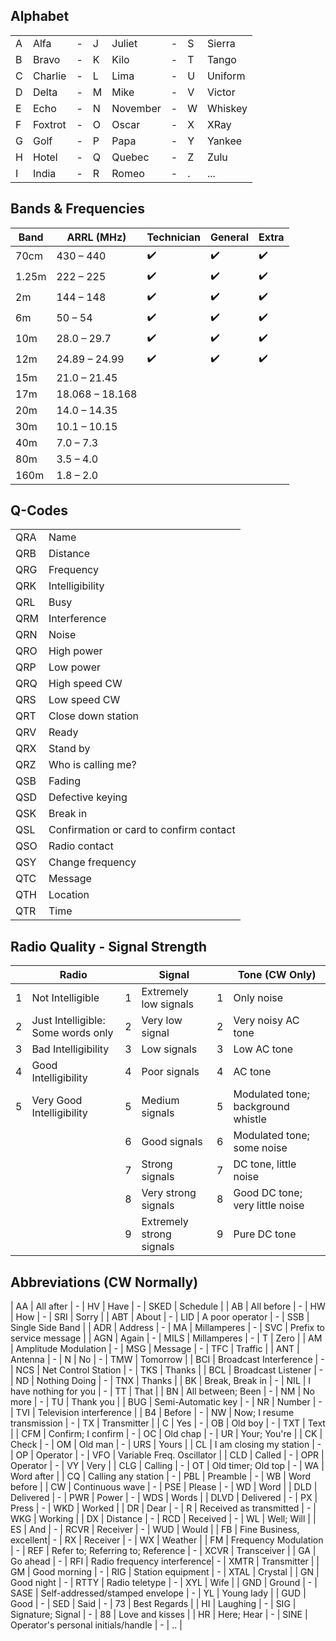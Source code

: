 ## Alphabet
|   |         |   |   |           |   |   |         |
| - | ------- | - | - | --------- | - | - | ------- |
| A | Alfa    | - | J | Juliet    | - | S | Sierra  |
| B |	Bravo   | - |	K |	Kilo      | - | T | Tango   |
| C |	Charlie | - |	L |	Lima      | - | U | Uniform |
| D |	Delta   | - |	M |	Mike      | - | V | Victor  |
| E |	Echo    | - |	N |	November  | - | W | Whiskey |
| F |	Foxtrot | - |	O |	Oscar     | - | X | XRay    |
| G |	Golf    | - |	P |	Papa      | - | Y | Yankee  |
| H |	Hotel   | - |	Q |	Quebec    | - | Z | Zulu    |
| I |	India   | - |	R |	Romeo     | - | . | ...     |

## Bands & Frequencies
| Band  | ARRL (MHz)      | Technician | General | Extra |
| ----- | --------------- | ---------- | ------- | ----- |
| 70cm  | 430 – 440		    | :heavy_check_mark: | :heavy_check_mark: | :heavy_check_mark: | 
| 1.25m | 222 – 225		    | :heavy_check_mark: | :heavy_check_mark: | :heavy_check_mark: | 
| 2m    | 144 – 148		    | :heavy_check_mark: | :heavy_check_mark: | :heavy_check_mark: | 
| 6m    | 50 – 54		      | :heavy_check_mark: | :heavy_check_mark: | :heavy_check_mark: | 
| 10m   | 28.0 – 29.7		  | :heavy_check_mark: | :heavy_check_mark: | :heavy_check_mark: | 
| 12m	  | 24.89 – 24.99		| :heavy_check_mark: | :heavy_check_mark: | :heavy_check_mark: | 
| 15m	  | 21.0 – 21.45		| | | |
| 17m	  | 18.068 – 18.168	| | | |
| 20m	  | 14.0 – 14.35		| | | |
| 30m	  | 10.1 – 10.15		| | | |
| 40m	  | 7.0 – 7.3		    | | | |
| 80m	  | 3.5 – 4.0		    | | | |
| 160m  | 1.8 – 2.0		    | | | |


## Q-Codes
| | |
| --- | ----- |
| QRA |	Name |
| QRB |	Distance |
| QRG |	Frequency |
| QRK |	Intelligibility |
| QRL |	Busy |
| QRM |	Interference |
| QRN |	Noise |
| QRO |	High power |
| QRP |	Low power |
| QRQ |	High speed CW |
| QRS |	Low speed CW |
| QRT |	Close down station |
| QRV |	Ready |
| QRX |	Stand by |
| QRZ |	Who is calling me? |
| QSB |	Fading |
| QSD |	Defective keying |
| QSK |	Break in |
| QSL |	Confirmation or card to confirm contact |
| QSO |	Radio contact |
| QSY |	Change frequency |
| QTC |	Message |
| QTH |	Location |
| QTR |	Time |

## Radio Quality - Signal Strength
|   | Radio                               |   | Signal                    |   | Tone (CW Only)                      |
| - | ----------------------------------- | - | ------------------------- | - | ----------------------------------- |
| 1	| Not Intelligible                    | 1	| Extremely low signals     | 1 | Only noise                          |
| 2	| Just Intelligible: Some words only  | 2	| Very low signal           | 2 | Very noisy AC tone                  |
| 3	| Bad Intelligibility                 | 3	| Low signals               | 3 | Low AC tone                         |
| 4	| Good Intelligibility                | 4	| Poor signals              | 4 | AC tone                             |
| 5	| Very Good Intelligibility           | 5	| Medium signals            | 5 |	Modulated tone; background whistle  |
| 	|                                     | 6	| Good signals              | 6	| Modulated tone; some noise          |
| 	|                                     | 7	| Strong signals            | 7 | DC tone, little noise               |
| 	|                                     | 8	| Very strong signals	      | 8 | Good DC tone; very little noise     |
| 	|                                     | 9	| Extremely strong signals  |	9	| Pure DC tone                        |


## Abbreviations (CW Normally)
| AA    | All after               | - | HV    | Have                        | - | SKED  | Schedule |
| AB    | All before              | - | HW    | How                         | - | SRI   | Sorry |
| ABT   | About                   | - | LID   | A poor operator             | - | SSB   | Single Side Band |
| ADR   | Address                 | - | MA    | Millamperes                 | - | SVC   | Prefix to service message |
| AGN   | Again                   | - | MILS  | Millamperes                 | - | T     | Zero |
| AM    | Amplitude Modulation    | - | MSG   | Message                     | - | TFC   | Traffic |
| ANT   | Antenna                 | - | N     | No                          | - | TMW   | Tomorrow |
| BCI   | Broadcast Interference  | - | NCS   | Net Control Station         | - | TKS   | Thanks |
| BCL   | Broadcast Listener      | - | ND    | Nothing Doing               | - | TNX   | Thanks |
| BK    | Break, Break in         | - | NIL   | I have nothing for you      | - | TT    | That |
| BN    | All between; Been       | - | NM    | No more                     | - | TU    | Thank you |
| BUG   | Semi-Automatic key      | - | NR    | Number                      | - | TVI   | Television interference |
| B4    | Before                  | - | NW    | Now; I resume transmission  | - | TX    | Transmitter |
| C     | Yes                     | - | OB    | Old boy                     | - | TXT   | Text |
| CFM   | Confirm; I confirm      | - | OC    | Old chap                    | - | UR    | Your; You're |
| CK    | Check                   | - | OM    | Old man                     | - | URS   | Yours |
| CL    | I am closing my station | - | OP    | Operator                    | - | VFO   | Variable Freq. Oscillator |
| CLD   | Called                  | - | OPR   | Operator                    | - | VY    | Very |
| CLG   | Calling                 | - | OT    | Old timer; Old top          | - | WA    | Word after |
| CQ    | Calling any station     | - | PBL   | Preamble                    | - | WB    | Word before |
| CW    | Continuous wave         | - | PSE   | Please                      | - | WD    | Word |
| DLD   | Delivered               | - | PWR   | Power                       | - | WDS   | Words |
| DLVD  |	Delivered               | - | PX    | Press                       | - | WKD   | Worked |
| DR    |	Dear                    | - | R     | Received as transmitted     | - | WKG   | Working |
| DX    |	Distance                | - | RCD   | Received                    | - | WL    | Well; Will |
| ES    |	And                     | - | RCVR 	| Receiver                    | - | WUD   | Would |
| FB    |	Fine Business, excellent| - | RX    | Receiver                    | - | WX    | Weather |
| FM    |	Frequency Modulation    | - | REF   | Refer to; Referring to; Reference | - | XCVR | Transceiver |
| GA    |	Go ahead                | - | RFI   | Radio frequency interference| - | XMTR  | Transmitter |
| GM    |	Good morning            | - | RIG   | Station equipment           | - | XTAL  | Crystal |
| GN    | Good night              | - | RTTY  | Radio teletype              | - | XYL   | Wife |
| GND   | Ground                  | - | SASE  | Self-addressed/stamped envelope | - | YL | Young lady |
| GUD   | Good                    | - | SED   | Said                        | - | 73    | Best Regards |
| HI    | Laughing                | - | SIG   | Signature; Signal           | - | 88    | Love and kisses |
| HR    | Here; Hear              | - | SINE  | Operator's personal initials/handle | - | .. |
